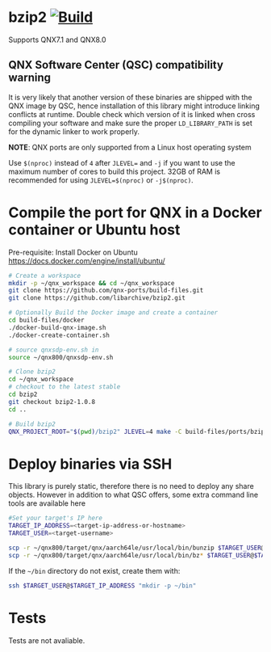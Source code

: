 # bzip2 [![Build](https://github.com/qnx-ports/build-files/actions/workflows/bzip2.yml/badge.svg)](https://github.com/qnx-ports/build-files/actions/workflows/bzip2.yml)

Supports QNX7.1 and QNX8.0

## QNX Software Center (QSC) compatibility warning

It is very likely that another version of these binaries are shipped with the QNX image by QSC, hence installation of this library might introduce linking conflicts at runtime. Double check which version of it is linked when cross compiling your software and make sure the proper `LD_LIBRARY_PATH` is set for the dynamic linker to work properly.

**NOTE**: QNX ports are only supported from a Linux host operating system

Use `$(nproc)` instead of `4` after `JLEVEL=` and `-j` if you want to use the maximum number of cores to build this project.
32GB of RAM is recommended for using `JLEVEL=$(nproc)` or `-j$(nproc)`.

# Compile the port for QNX in a Docker container or Ubuntu host

Pre-requisite: Install Docker on Ubuntu https://docs.docker.com/engine/install/ubuntu/
```bash
# Create a workspace
mkdir -p ~/qnx_workspace && cd ~/qnx_workspace
git clone https://github.com/qnx-ports/build-files.git
git clone https://github.com/libarchive/bzip2.git

# Optionally Build the Docker image and create a container
cd build-files/docker
./docker-build-qnx-image.sh
./docker-create-container.sh

# source qnxsdp-env.sh in
source ~/qnx800/qnxsdp-env.sh

# Clone bzip2
cd ~/qnx_workspace
# checkout to the latest stable
cd bzip2
git checkout bzip2-1.0.8
cd ..

# Build bzip2
QNX_PROJECT_ROOT="$(pwd)/bzip2" JLEVEL=4 make -C build-files/ports/bzip2 install
```

# Deploy binaries via SSH
This library is purely static, therefore there is no need to deploy any share objects. However in addition to what QSC offers, some extra command line tools are available here
```bash
#Set your target's IP here
TARGET_IP_ADDRESS=<target-ip-address-or-hostname>
TARGET_USER=<target-username>

scp -r ~/qnx800/target/qnx/aarch64le/usr/local/bin/bunzip $TARGET_USER@$TARGET_IP_ADDRESS:~/bin
scp -r ~/qnx800/target/qnx/aarch64le/usr/local/bin/bz* $TARGET_USER@$TARGET_IP_ADDRESS:~/bin
```

If the `~/bin` directory do not exist, create them with:
```bash
ssh $TARGET_USER@$TARGET_IP_ADDRESS "mkdir -p ~/bin"
````

# Tests
Tests are not avaliable.
